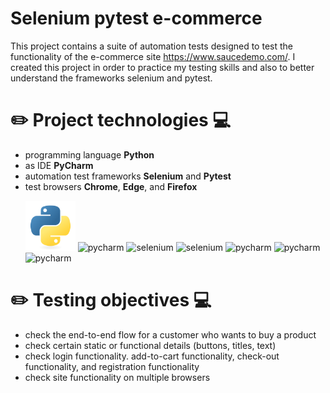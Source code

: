 # Selenium pytest e-commerce 

This project contains a suite of automation tests designed to test the functionality of the e-commerce site https://www.saucedemo.com/. I created this project in order to practice my testing skills and also to better understand the frameworks selenium and pytest.

# ✏️ Project technologies 💻

- programming language **Python**
- as IDE **PyCharm**
- automation test frameworks **Selenium** and **Pytest**
- test browsers **Chrome**, **Edge**, and **Firefox**
  <p align="left"> <img src="https://raw.githubusercontent.com/devicons/devicon/master/icons/python/python-original.svg" alt="python" width="80" height="80"/> </a> <img src="https://w7.pngwing.com/pngs/744/475/png-transparent-intellij-pycharm-macos-bigsur-icon-thumbnail.png" alt="pycharm" width="80" height="80"/> </a> <a target="_blank" rel="noreferrer"> <img src="https://raw.githubusercontent.com/detain/svg-logos/780f25886640cef088af994181646db2f6b1a3f8/svg/selenium-logo.svg" alt="selenium" width="80" height="80"/> <a target="_blank" rel="noreferrer"> <img src="https://upload.wikimedia.org/wikipedia/commons/thumb/b/ba/Pytest_logo.svg/600px-Pytest_logo.svg.png" alt="selenium" width="80" height="80] <img src="https://raw.githubusercontent.com/devicons/devicon/master/icons/python/python-original.svg" alt="python" width="80" height="80"/> </a> <img src="https://w7.pngwing.com/pngs/425/124/png-transparent-google-chrome-icon-google-chrome-web-browser-logo-computer-icons-chrome-orange-chrome-os-internet-explorer-thumbnail.png" alt="pycharm" width="80" height="80"/> </a> <a target="_blank" rel="noreferrer">
   </a> <img src="https://w7.pngwing.com/pngs/750/511/png-transparent-microsoft-edge-hd-logo-thumbnail.png" alt="pycharm" width="80" height="80"/> </a> <a target="_blank" rel="noreferrer"> 
    </a> <img src="https://w7.pngwing.com/pngs/160/103/png-transparent-quantum-mozilla-foundation-firefox-web-browser-firefox-orange-computer-wallpaper-sphere-thumbnail.png" alt="pycharm" width="80" height="80"/> </a> <a target="_blank" rel="noreferrer"></a> </p>

# ✏️ Testing objectives 💻

- check the end-to-end flow for a customer who wants to buy a product
- check certain static or functional details (buttons, titles, text)
- check login functionality. add-to-cart functionality, check-out functionality, and registration functionality
- check site functionality on multiple browsers 


